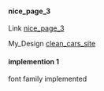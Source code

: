 #### nice_page_3
Link [nice_page_3](https://nicepage.com/templates/preview/artist-biography-554831?device=desktop)

My_Design [clean_cars_site](https://varunuk09.github.io/HTML_PROJECTS/nice_page_3/)

#### implemention 1

font family implemented